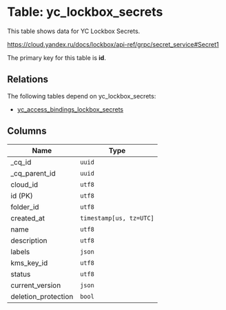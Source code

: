 # Table: yc_lockbox_secrets

This table shows data for YC Lockbox Secrets.

https://cloud.yandex.ru/docs/lockbox/api-ref/grpc/secret_service#Secret1

The primary key for this table is **id**.

## Relations

The following tables depend on yc_lockbox_secrets:
  - [yc_access_bindings_lockbox_secrets](yc_access_bindings_lockbox_secrets.md)

## Columns

| Name          | Type          |
| ------------- | ------------- |
|_cq_id|`uuid`|
|_cq_parent_id|`uuid`|
|cloud_id|`utf8`|
|id (PK)|`utf8`|
|folder_id|`utf8`|
|created_at|`timestamp[us, tz=UTC]`|
|name|`utf8`|
|description|`utf8`|
|labels|`json`|
|kms_key_id|`utf8`|
|status|`utf8`|
|current_version|`json`|
|deletion_protection|`bool`|